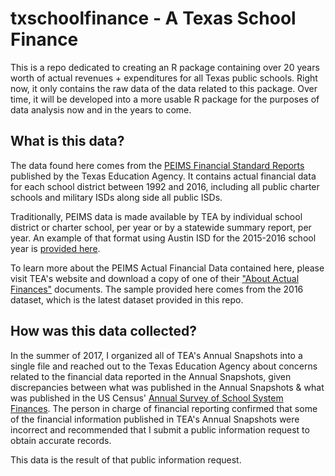# txschoolfinance - A Texas School Finance 
This is a repo dedicated to creating an R package containing over 20 years worth of actual revenues + expenditures for all Texas public schools. Right now, it only contains the raw data of the data related to this package. Over time, it will be developed into a more usable R package for the purposes of data analysis now and in the years to come.

## What is this data? 

The data found here comes from the [PEIMS Financial Standard Reports](https://tea.texas.gov/financialstandardreports/) published by the Texas Education Agency. It contains actual financial data for each school district between 1992 and 2016, including all public charter schools and military ISDs along side all public ISDs.

Traditionally, PEIMS data is made available by TEA by individual school district or charter school, per year or by a statewide summary report, per year. An example of that format using Austin ISD for the 2015-2016 school year is [provided here](https://rptsvr1.tea.texas.gov/cgi/sas/broker?_service=marykay&_program=sfadhoc.actual_report_2016.sas&_service=appserv&_debug=0&who_box=&who_list=227901). 

To learn more about the PEIMS Actual Financial Data contained here, please visit TEA's website and download a copy of one of their ["About Actual Finances"](https://rptsvr1.tea.texas.gov/school.finance/forecasting/financial_reports/AbtAct16.doc) documents. The sample provided here comes from the 2016 dataset, which is the latest dataset provided in this repo.

## How was this data collected?

In the summer of 2017, I organized all of TEA's Annual Snapshots into a single file and reached out to the Texas Education Agency about concerns related to the financial data reported in the Annual Snapshots, given discrepancies between what was published in the Annual Snapshots & what was published in the US Census' [Annual Survey of School System Finances](https://www.census.gov/programs-surveys/school-finances.html). The person in charge of financial reporting confirmed that some of the financial information published in TEA's Annual Snapshots were incorrect and recommended that I submit a public information request to obtain accurate records.

This data is the result of that public information request. 
